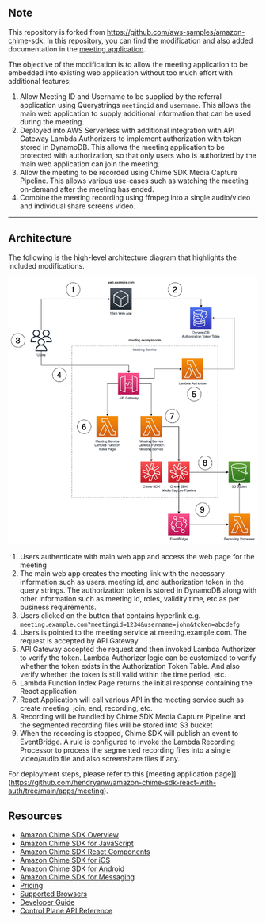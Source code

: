 ## Note
This repository is forked from https://github.com/aws-samples/amazon-chime-sdk. In this repository, you can find the modification and also added documentation in the [meeting application](https://github.com/hendryanw/amazon-chime-sdk-react-with-auth/tree/main/apps/meeting).

The objective of the modification is to allow the meeting application to be embedded into existing web application without too much effort with additional features:
1. Allow Meeting ID and Username to be supplied by the referral application using Querystrings `meetingid` and `username`. This allows the main web application to supply additional information that can be used during the meeting.
2. Deployed into AWS Serverless with additional integration with API Gateway Lambda Authorizers to implement authorization with token stored in DynamoDB. This allows the meeting application to be protected with authorization, so that only users who is authorized by the main web application can join the meeting.
3. Allow the meeting to be recorded using Chime SDK Media Capture Pipeline. This allows various use-cases such as watching the meeting on-demand after the meeting has ended.
4. Combine the meeting recording using ffmpeg into a single audio/video and individual share screens video.

___

## Architecture

The following is the high-level architecture diagram that highlights the included modifications.

![Meeting Architecture Diagram](/apps/meeting/overview-architecture-diagram.jpg)

1. Users authenticate with main web app and access the web page for the meeting
2. The main web app creates the meeting link with the necessary information such as users, meeting id, and authorization token in the query strings. The authorization token is stored in DynamoDB along with other information such as meeting id, roles, validity time, etc as per business requirements.
3. Users clicked on the button that contains hyperlink e.g. `meeting.example.com?meetingid=1234&username=john&token=abcdefg`
4. Users is pointed to the meeting service at meeting.example.com. The request is accepted by API Gateway
5. API Gateway accepted the request and then invoked Lambda Authorizer to verify the token. Lambda Authorizer logic can be customized to verify whether the token exists in the Authorization Token Table.
And also verify whether the token is still valid within the time period, etc.
6. Lambda Function Index Page returns the initial response containing the React application
7. React Application will call various API in the meeting service such as create meeting, join, end, recording, etc.
8. Recording will be handled by Chime SDK Media Capture Pipeline and the segmented recording files will be stored into S3 bucket
9. When the recording is stopped, Chime SDK will publish an event to EventBridge. A rule is configured to invoke the Lambda Recording Processor to process the segmented recording files into a single video/audio file and also screenshare files if any.

For deployment steps, please refer to this [meeting application page]](https://github.com/hendryanw/amazon-chime-sdk-react-with-auth/tree/main/apps/meeting).

## Resources

- [Amazon Chime SDK Overview](https://aws.amazon.com/chime/chime-sdk/)
- [Amazon Chime SDK for JavaScript](https://github.com/aws/amazon-chime-sdk-js)
- [Amazon Chime SDK React Components](https://github.com/aws/amazon-chime-sdk-component-library-react)
- [Amazon Chime SDK for iOS](https://github.com/aws/amazon-chime-sdk-ios)
- [Amazon Chime SDK for Android](https://github.com/aws/amazon-chime-sdk-android)
- [Amazon Chime SDK for Messaging](https://docs.aws.amazon.com/chime/latest/dg/using-the-messaging-sdk.html)
- [Pricing](https://aws.amazon.com/chime/pricing/#Chime_SDK_)
- [Supported Browsers](https://docs.aws.amazon.com/chime/latest/dg/meetings-sdk.html#mtg-browsers)
- [Developer Guide](https://docs.aws.amazon.com/chime/latest/dg/meetings-sdk.html)
- [Control Plane API Reference](https://docs.aws.amazon.com/chime/latest/APIReference/Welcome.html)